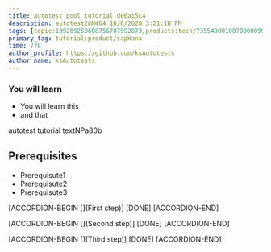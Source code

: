 ```yaml
---
title: autotest_pool_tutorial-de6ai5L4
description: autotest26M464_10/8/2020 3:21:18 PM
tags: [topic:139269250608756787992873,products:tech/73554900100700000996,tutorial:experience/advanced]
primary_tag: tutorial:product/sapHana
time: 778
author_profile: https://github.com/ksAutotests
author_name: ksAutotests
---
```

### You will learn
- You will learn this
- and that

autotest tutorial textNPa80b

## Prerequisites
- Prerequisute1
- Prerequisute2
- Prerequisute3

[ACCORDION-BEGIN [](First step)]
[DONE]
[ACCORDION-END]

[ACCORDION-BEGIN [](Second step)]
[DONE]
[ACCORDION-END]

[ACCORDION-BEGIN [](Third step)]
[DONE]
[ACCORDION-END]


